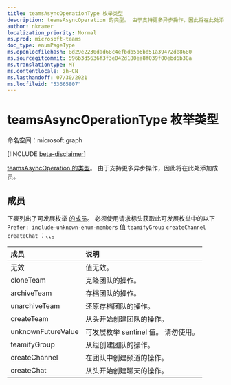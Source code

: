 ```yaml
---
title: teamsAsyncOperationType 枚举类型
description: teamsAsyncOperation 的类型。 由于支持更多异步操作，因此将在此处添加成员。
author: nkramer
localization_priority: Normal
ms.prod: microsoft-teams
doc_type: enumPageType
ms.openlocfilehash: 8d29e2230dad68c4efbdb5b6bd51a39472de8680
ms.sourcegitcommit: 596b3d5636f3f3e042d180ea8f039f00ebd6b38a
ms.translationtype: MT
ms.contentlocale: zh-CN
ms.lasthandoff: 07/30/2021
ms.locfileid: "53665807"
---
```

# <a name="teamsasyncoperationtype-enum-type"></a>teamsAsyncOperationType 枚举类型

命名空间：microsoft.graph

[!INCLUDE [beta-disclaimer](../../includes/beta-disclaimer.md)]

[teamsAsyncOperation 的类型](teamsasyncoperation.md)。 由于支持更多异步操作，因此将在此处添加成员。

## <a name="members"></a>成员
下表列出了可发展枚举 [的成员](/graph/best-practices-concept#handling-future-members-in-evolvable-enumerations)。 必须使用请求标头获取此可发展枚举中的以下 `Prefer: include-unknown-enum-members` 值 `teamifyGroup` `createChannel` `createChat` ：、、。

| 成员 | 说明 |
|:---------------|:----------|
|无效|值无效。|
|cloneTeam|克隆团队的操作。|
|archiveTeam|存档团队的操作。|
|unarchiveTeam|还原存档团队的操作。|
|createTeam|从头开始创建团队的操作。|
|unknownFutureValue| 可发展枚举 sentinel 值。 请勿使用。 |
|teamifyGroup |从组创建团队的操作。 |
|createChannel |在团队中创建频道的操作。 |
|createChat|从头开始创建聊天的操作。|
